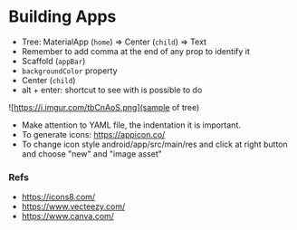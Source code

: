 # Building Apps

- Tree: MaterialApp (`home`) => Center (`child`) => Text
- Remember to add comma at the end of any prop to identify it
- Scaffold (`appBar`)
- `backgroundColor` property
- Center (`child`)
- alt + enter: shortcut to see with is possible to do

![https://i.imgur.com/tbCnAoS.png](sample of tree)

- Make attention to YAML file, the indentation it is important.
- To generate icons: https://appicon.co/
- To change icon style android/app/src/main/res and click at right button and choose "new" and "image asset"

### Refs

- https://icons8.com/
- https://www.vecteezy.com/
- https://www.canva.com/